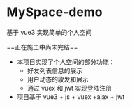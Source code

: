# MySpace-demo

基于 vue3 实现简单的个人空间

==正在施工中尚未完结==

- 本项目实现了个人空间的部分功能：
  - 好友列表信息的展示 
  - 用户动态的收发和展示
  - 通过 vuex 和 jwt 实现登陆注册
- 项目基于 vue3 + js + vuex +ajax + jwt